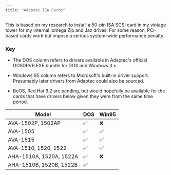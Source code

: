 ```yaml
---
title: "Adaptec ISA Cards"
---
```

This is based on my research to install a 50-pin ISA SCSI card in my vintage tower for my internal Iomega Zip and Jaz drives. For some reason, PCI-based cards work but impose a serious system-wide performance penalty.

### Key

* The DOS column refers to drivers available in Adaptec's official DOSDRVR.EXE bundle for DOS and Windows 3.x.

* Windows 95 column refers to Microsoft's built-in driver support. Presumably later drivers from Adaptec could also be sourced.

* BeOS, Red Hat 6.2 are pending, but would hopefully be available for the cards that have drivers below given they were from the same time period.

Model                   | DOS | Win95
------------------------|-----|-------
AVA-1502P, 1502AP       | ✅  | ❌
AVA-1505                | ✅  | ✅
AVA-1515                | ✅  | ✅
AVA-1510, 1520, 1522    | ✅  | ✅
AHA-1510A, 1520A, 1522A | ✅  | ❌ 
AHA-1510B, 1520B, 1522B | ✅  | 


